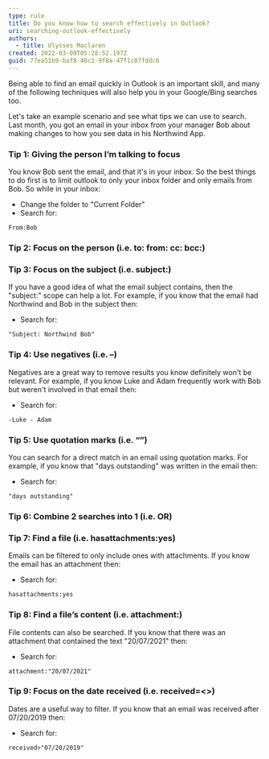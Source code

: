 ```yaml
---
type: rule
title: Do you know how to search effectively in Outlook?
uri: searching-outlook-effectively
authors:
  - title: Ulysses Maclaren
created: 2022-03-09T05:28:52.197Z
guid: 77ea51b9-baf8-46c2-9f8a-47f1c07fddc6
---
```

Being able to find an email quickly in Outlook is an important skill, and many of the following techniques will also help you in your Google/Bing searches too.  

<!--endintro-->

Let's take an example scenario and see what tips we can use to search. Last month, you got an email in your inbox from your manager Bob about making changes to how you see data in his Northwind App.

### Tip 1: Giving the person I’m talking to focus

You know Bob sent the email, and that it's in your inbox. So the best things to do first is to limit outlook to only your inbox folder and only emails from Bob. So while in your inbox:

* Change the folder to "Current Folder"
* Search for:
```
From:Bob
```
### Tip 2: Focus on the person (i.e. to: from: cc: bcc:)

### Tip 3: Focus on the subject (i.e. subject:)

If you have a good idea of what the email subject contains, then the "subject:" scope can help a lot. For example, if you know that the email had Northwind and Bob in the subject then:

* Search for:
```
"Subject: Northwind Bob"
```

### Tip 4: Use negatives (i.e. –)

Negatives are a great way to remove results you know definitely won't be relevant. For example, if you know Luke and Adam frequently work with Bob but weren't involved in that email then:

* Search for: 
```
-Luke - Adam
```

### Tip 5: Use quotation marks (i.e. “”)

You can search for a direct match in an email using quotation marks. For example, if you know that "days outstanding" was written in the email then:

* Search for:
```
"days outstanding"
```

### Tip 6: Combine 2 searches into 1 (i.e. OR)

### Tip 7: Find a file (i.e. hasattachments:yes)
Emails can be filtered to only include ones with attachments. If you know the email has an attachment then:

* Search for:
```
hasattachments:yes
```

### Tip 8: Find a file’s content (i.e. attachment:)
File contents can also be searched. If you know that there was an attachment that contained the text "20/07/2021" then:

* Search for:
```
attachment:"20/07/2021"
```

### Tip 9: Focus on the date received (i.e. received=<>)
Dates are a useful way to filter. If you know that an email was received after 07/20/2019 then:

* Search for:
```
received>"07/20/2019"
```
